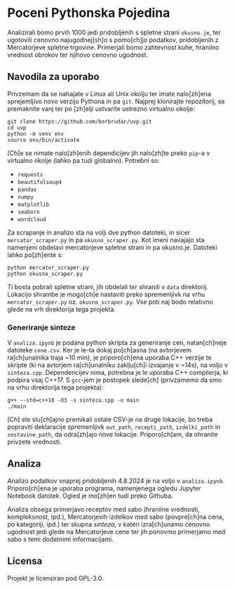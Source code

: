# Poceni Pythonska Pojedina

Analizirali bomo prvih 1000 jedi pridobljenih s spletne strani `okusno.je`, ter ugotovili cenovno najugodnej[sh]o s pomo[ch]jo podatkov, pridobljenih z Mercatorjeve spletne trgovine. Primerjali bomo zahtevnost kuhe, hranilno vrednost obrokov ter njihovo cenovno ugodnost. 


## Navodila za uporabo

Privzemam da se nahajate v Linux ali Unix okolju ter imate nalo[zh]ena sprejemljivo novo verzijo Pythona in pa `git`. Najprej klonirajte repozitorij, se premaknite vanj ter po [zh]elji ustvarite ustrezno virtualno okolje:
```
git clone https://github.com/borbrudar/uvp.git
cd uvp
python -m venv env
source env/bin/activate
```
[Ch]e se nimate nalo[zh]enih dependicijev jih nalo[zh]te preko `pip`-a v virtualno okolje (lahko pa tudi globalno).
Potrebni so:
* `requests`
* `beautifulsoup4`
* `pandas`
* `numpy`
* `matplotlib`
* `seaborn` 
* `wordcloud`

Za scrapanje in analizo sta na volji dve python datoteki, in sicer
`mercator_scraper.py` in pa `okusno_scraper.py`. Kot imeni navajajo sta namenjeni obdelavi mercatorjeve spletne strani in pa okusno.je.
Datoteki lahko po[zh]ente s:
```
python mercator_scraper.py
python okusno_scraper.py
```

Ti bosta pobrali spletne strani, jih obdelali ter shranili v `data` direktorij. Lokacijo shrambe je mogo[ch]e nastaviti preko
spremenljivk na vrhu `mercator_scraper.py` oz. `okusno_scraper.py`. Vse poti naj bodo relativno glede na vrh direktorija tega projekta.

### Generiranje sinteze

V `analiza.ipynb` je podana python skripta za generiranje cen, natan[ch]neje datoteke `cene.csv`. Ker je le-ta dokaj po[ch]asna (na avtorjevem ra[ch]unalnika traja ~10 min), je priporo[ch]ena uporaba C++ verzije te skripte (ki na avtorjem ra[ch]unalniku zaklju[ch]i izvajanje v ~14s), na voljo v `sinteza.cpp`. Dependencijev nima, potrebna je le uporaba C++ compilerja, ki podpira vsaj C++17. S `gcc`-jem je postopek slede[ch] (privzamemo da smo na vrhu direktorija tega projekta):

```
g++ --std=c++18 -O3 -s sinteza.cpp -o main 
./main
```

[Ch] ste slu[ch]ajno premikali ostale CSV-je na druge lokacije, bo treba popraviti deklaracije spremenljivk `out_path`, `recepti_path`, `izdelki_path` in `sestavine_path`, da odra[zh]ajo nove lokacije. Priporo[ch]am, da ohranite privzete vrednosti. 

## Analiza 

Analizo podatkov vnaprej pridobljenih 4.8.2024 je na voljo v `analiza.ipynb`. Priporo[ch]ena je uporaba programa, namenjenega ogledu Jupyter Notebook datotek. Ogled je mo[zh]en tudi preko Githuba. 

Analiza obsega primerjavo receptov med sabo (hranilne vrednosti, kompleksnost, ipd.), Mercatorjevih izdelkov med sabo (povpre[ch]na cena, po kategoriji, ipd.) ter skupna *sinteza*, v kateri izra[ch]unamo cenovno ugodnost jedi glede na Mercatorjeve cene ter jih ponovmo primerjamo med sabo s temi dodatnimi informacijami.

## Licensa

Projekt je licensiran pod GPL-3.0. 
